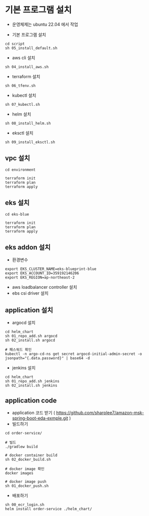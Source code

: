 # 기본 프로그램 설치
- 운영체제는 ubuntu 22.04 에서  작업

- 기본 프로그램 설치
```
cd script
sh 05_install_default.sh
```
- aws cli 설치
```
sh 04_install_aws.sh
```

- terraform 설치
```
sh 06_tfenv.sh
```

- kubectl 설치
```
sh 07_kubectl.sh
```

- helm 설치
```
sh 08_install_helm.sh
```

- eksctl 설치
```
sh 09_install_eksctl.sh
```

## vpc 설치
```
cd environment

terraform init
terraform plan
terraform apply
```

## eks 설치
```
cd eks-blue

terraform init
terraform plan
terraform apply
```

## eks addon 설치
- 환경변수
```
export EKS_CLUSTER_NAME=eks-blueprint-blue
export EKS_ACCOUNT_ID=359192146206
export EKS_REGION=ap-northeast-2
```
- aws loadbalancer controller 설치
- ebs csi driver 설치
## application 설치

- argocd 설치

```
cd helm_chart
sh 01_repo_add.sh argocd
sh 02_install.sh argocd

# 패스워드 확인
kubectl -n argo-cd-ns get secret argocd-initial-admin-secret -o jsonpath="{.data.password}" | base64 -d
```

- jenkins 설치

```
cd helm_chart
sh 01_repo_add.sh jenkins
sh 02_install.sh jenkins
```

## application code
- application 코드 받기 ( https://github.com/sharplee7/amazon-msk-spring-boot-eda-exmple.git )
- 빌드하기
```
cd order-service/

# 빌드
./gradlew build

# docker container build
sh 02_docker_build.sh

# docker image 확인
docker images

# docker image push
sh 01_docker_push.sh
```
- 배포하기
```
sh 00_ecr_login.sh
helm install order-service ./helm_chart/
```
